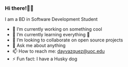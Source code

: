 ### Hi there!👋🏻
I am a BD in Software Development Student

- 🔭 I’m currently working on something cool
- 🌱 I’m currently learning everything 🤣
- 👯 I’m looking to collaborate on open source projects
- 💬 Ask me about anything
- 📫 How to reach me: dayvazquez@uoc.edu
- ⚡ Fun fact: I have a Husky dog

